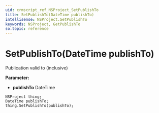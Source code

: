 ```yaml
---
uid: crmscript_ref_NSProject_SetPublishTo
title: SetPublishTo(DateTime publishTo)
intellisense: NSProject.SetPublishTo
keywords: NSProject, GetPublishTo
so.topic: reference
---
```


# SetPublishTo(DateTime publishTo)

Publication valid to (inclusive)

**Parameter:** 
* **publishTo** DateTime

```crmscript
NSProject thing;
DateTime publishTo;
thing.SetPublishTo(publishTo);
```

